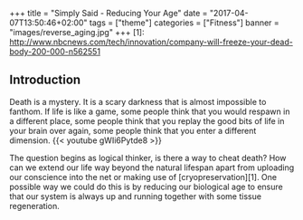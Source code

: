 +++
title = "Simply Said - Reducing Your Age"
date = "2017-04-07T13:50:46+02:00"
tags = ["theme"]
categories = ["Fitness"]
banner = "images/reverse_aging.jpg"
+++
[1]: http://www.nbcnews.com/tech/innovation/company-will-freeze-your-dead-body-200-000-n562551
## Introduction
Death is a mystery. It is a scary darkness that is almost impossible to fanthom. If life is like a game, some people think that you would respawn in a different place, some people think that you replay the good bits of life in your brain over again, some people think that you enter a different dimension.
{{< youtube gWIi6Pytde8 >}}

The question begins as logical thinker, is there a way to cheat death? How can we extend our life way beyond the natural lifespan apart from uploading our conscience into the net or making use of [cryopreservation][1]. One possible way we could do this is by reducing our biological age to ensure that our system is always up and running together with some tissue regeneration.
